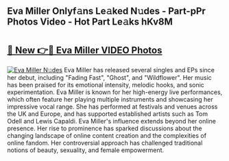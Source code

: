 ## Eva Miller Onlyf𝚊ns Le𝚊ked N𝚞des - Part-pPr Photos Video - Hot Part Le𝚊ks hKv8M

# <h2><a href="http://ac51157.deff.icu/?id=Eva+Miller">🔗 New 👉🔴 Eva Miller VIDEO Photos</a></h2>

[![Eva Miller N𝚞des](https://i.imgur.com/rIISA9y.gif)](http://ac51157.deff.icu/?id=Eva+Miller)
Eva Miller has released several singles and EPs since her debut, including "Fading Fast", "Ghost", and "Wildflower". Her music has been praised for its emotional intensity, melodic hooks, and sonic experimentation. Eva Miller is known for her high-energy live performances, which often feature her playing multiple instruments and showcasing her impressive vocal range. She has performed at festivals and venues across the UK and Europe, and has supported established artists such as Tom Odell and Lewis Capaldi. Eva Miller's influence extends beyond her online presence. Her rise to prominence has sparked discussions about the changing landscape of online content creation and the complexities of online fandom. Her controversial approach has challenged traditional notions of beauty, sexuality, and female empowerment.
